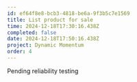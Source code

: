 ```yaml
---
id: ef64f8e8-bcb3-4818-be6a-9f3b5c7e1569
title: List product for sale
time: 2024-12-18T17:30:16.438Z
completed: false
date: 2024-12-18T17:50:16.438Z
project: Dynamic Momentum
order: 4
---
```


Pending reliability testing
